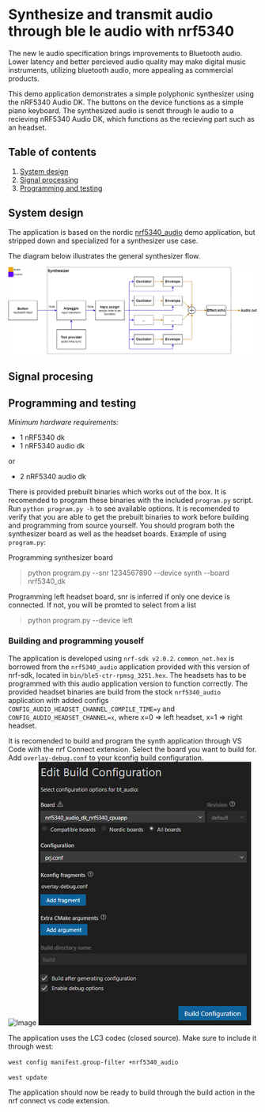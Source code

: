 # Synthesize and transmit audio through ble le audio with nrf5340
The new le audio specification brings improvements to Bluetooth audio. Lower latency and better percieved audio quality may make digital music instruments, utilizing bluetooth audio, more appealing as commercial products. 

This demo application demonstrates a simple polyphonic synthesizer using the nRF5340 Audio DK. The buttons on the device functions as a simple piano keyboard. The synthesized audio is sendt through le audio to a recieving nRF5340 Audio DK, which functions as the recieving part such as an headset.

## Table of contents
1. [System design](#system-design)
2. [Signal processing](#signal-procesing)
3. [Programming and testing](#programming-and-testing)

## System design
The application is based on the nordic [nrf5340_audio](https://developer.nordicsemi.com/nRF_Connect_SDK/doc/latest/nrf/applications/nrf5340_audio/README.html) demo application, but stripped down and specialized for a synthesizer use 
case. 

The diagram below illustrates the general synthesizer flow.

![flowchart](assets/synth_flowchart.png)

## Signal procesing

## Programming and testing
*Minimum hardware requirements:*
- 1 nRF5340 dk
- 1 nRF5340 audio dk
  
or
- 2 nRF5340 audio dk

There is provided prebuilt binaries which works out of the box. It is recomended to program these binaries with the included `program.py` script. Run `python program.py -h` to see available options. It is recomended to verify that you are able to get the prebuilt binaries to work before building and programming from source yourself. You should program both the synthesizer board as well as the headset boards. Example of using `program.py`:

Programming synthesizer board
> python program.py --snr 1234567890 --device synth --board nrf5340_dk

Programming left headset board, snr is inferred if only one device is connected. If not, you will be promted to select from a list
> python program.py --device left

### Building and programming youself
The application is developed using `nrf-sdk v2.0.2`. `common_net.hex` is borrowed from the `nrf5340_audio` application provided with this version of nrf-sdk, located in `bin/ble5-ctr-rpmsg_3251.hex`. The headsets has to be programmed with this audio application version to function correctly. The provided headset binaries are build from the stock `nrf5340_audio` application with added configs `CONFIG_AUDIO_HEADSET_CHANNEL_COMPILE_TIME=y` and `CONFIG_AUDIO_HEADSET_CHANNEL=x`, where x=0 => left headset, x=1 => right headset.

It is recomended to build and program the synth application through VS Code with the nrf Connect extension. Select the board you want to build for. Add `overlay-debug.conf` to your kconfig build configuration.\
![Image](./assets/nrf_connect_tab.PNG)
![Image](./assets/build_configuration.PNG)

The application uses the LC3 codec (closed source). Make sure to include it through west:

`west config manifest.group-filter +nrf5340_audio`

`west update`

The application should now be ready to build through the build action in the nrf connect vs code extension.
